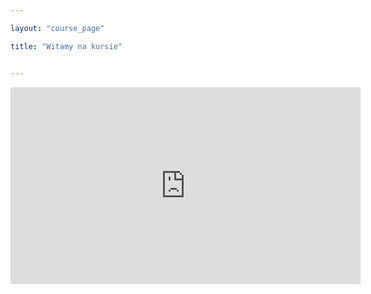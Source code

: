 ```yaml
---

layout: "course_page"

title: "Witamy na kursie"


---
```


<div class="row">
  <div class="col-md-12 col-xs-12">
   <div class="embed-responsive embed-responsive-16by9"> 
   <iframe width="560" height="315" src="https://www.youtube.com/embed/siv-zvHW-0Q" frameborder="0" allow="autoplay; encrypted-media" allowfullscreen></iframe></div></div>
</div>
